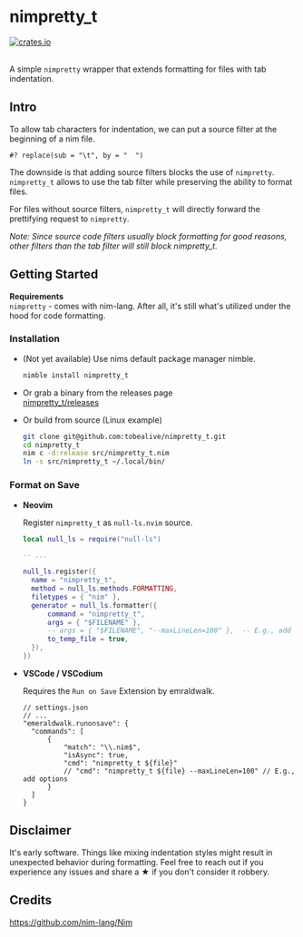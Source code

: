 # nimpretty_t

<a href="https://github.com/tobealive/nimpretty_t/actions/workflows/build.yml?query=branch%3Amain" target="_blank">
    <img alt="crates.io" src="https://img.shields.io/github/actions/workflow/status/tobealive/nimpretty_t/build.yml?branch=main&style=flat-square" />
</a>
<br><br>

A simple `nimpretty` wrapper that extends formatting for files with tab indentation.

## Intro

To allow tab characters for indentation, we can put a source filter at the beginning of a nim file.

```
#? replace(sub = "\t", by = "  ")
```

The downside is that adding source filters blocks the use of `nimpretty`.<br>
`nimpretty_t` allows to use the tab filter while preserving the ability to format files.

For files without source filters, `nimpretty_t` will directly forward the prettifying request to `nimpretty`.

_Note: Since source code filters usually block formatting for good reasons, other filters than the tab filter will still block nimpretty_t._

## Getting Started

**Requirements**<br>
`nimpretty` - comes with nim-lang. After all, it's still what's utilized under the hood for code formatting.

### Installation

- (Not yet available) Use nims default package manager nimble.

  ```sh
  nimble install nimpretty_t
  ```

- Or grab a binary from the releases page<br>
  [nimpretty_t/releases](https://github.com/tobealive/nimpretty_t/releases)

- Or build from source (Linux example)

  ```sh
  git clone git@github.com:tobealive/nimpretty_t.git
  cd nimpretty_t
  nim c -d:release src/nimpretty_t.nim
  ln -s src/nimpretty_t ~/.local/bin/
  ```

### Format on Save

- **Neovim**

  Register `nimpretty_t` as `null-ls.nvim` source.

  ```lua
  local null_ls = require("null-ls")

  -- ...

  null_ls.register({
  	name = "nimpretty_t",
  	method = null_ls.methods.FORMATTING,
  	filetypes = { "nim" },
  	generator = null_ls.formatter({
  		command = "nimpretty_t",
  		args = { "$FILENAME" },
  		-- args = { "$FILENAME", "--maxLineLen=100" },  -- E.g., add options
  		to_temp_file = true,
  	}),
  })
  ```

- **VSCode / VSCodium**

  Requires the `Run on Save` Extension by emraldwalk.

  ```jsonc
  // settings.json
  // ...
  "emeraldwalk.runonsave": {
  	"commands": [
  		{
  			"match": "\\.nim$",
  			"isAsync": true,
  			"cmd": "nimpretty_t ${file}"
  			// "cmd": "nimpretty_t ${file} --maxLineLen=100" // E.g., add options
  		}
  	]
  }
  ```

## Disclaimer

It's early software. Things like mixing indentation styles might result in unexpected behavior during formatting. Feel free to reach out if you experience any issues and share a ★ if you don't consider it robbery.

## Credits

https://github.com/nim-lang/Nim
